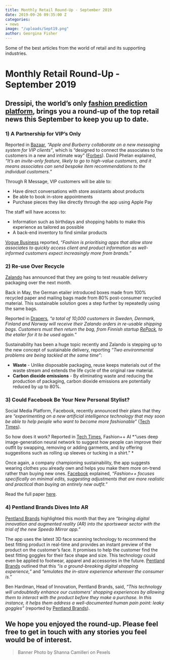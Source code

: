 ```yaml
---
title: Monthly Retail Round-Up - September 2019
date: 2019-09-26 09:35:00 Z
categories:
- news
image: "/uploads/Sept19.png"
author: Georgina Fisher
---
```


Some of the best articles from the world of retail and its supporting industries.

# Monthly Retail Round-Up - September 2019

## Dressipi, the world’s only [fashion prediction platform](https://dressipi.com/solutions/predictive-retail/), brings you a round-up of the top retail news this September to keep you up to date.

### 1) A Partnership for VIP’s Only

Reported in [Bazaar](https://www.harpersbazaar.com/uk/fashion/fashion-news/a28916661/apple-burberry-messaging-system-vip-clients/), *“Apple and Burberry collaborate on a new messaging system for VIP clients”*, which is “designed to connect the associates to the customers in a new and intimate way” ([Forbes](https://www.forbes.com/sites/davidphelan/2019/09/03/apple-and-burberry-team-up-to-create-dazzling-ios-apps/#2dce0ecd4267)). David Phelan explained, *“It’s an invite-only feature, likely to go to high-value customers, and it means associates can send bespoke item recommendations to the individual customers.”*

Through R Message, VIP customers will be able to:
* Have direct conversations with store assistants about products 
* Be able to book in-store appointments
* Purchase pieces they like directly through the app using Apple Pay

The staff will have access to:
* Information such as birthdays and shopping habits to make this experience as tailored as possible
* A back-end inventory to find similar products 

[Vogue Business](https://www.voguebusiness.com/technology/burberry-chat-r-world-ios-luxury-retail-consumers) reported, *“Fashion is prioritising apps that allow store associates to quickly access client and product information as well-informed customers expect increasingly more from brands.”*

### 2) Re-use Over Recycle

[Zalando](https://corporate.zalando.com/en/newsroom/en/stories/zalando-tests-reusable-packaging-delivery) has announced that they are going to test reusable delivery packaging over the next month.

Back in May, the German etailer introduced boxes made from 100% recycled paper and mailing bags made from 80% post-consumer recycled material. This sustainable solution goes a step further by repeatedly using the same bags.

Reported in [Drapers](https://www.drapersonline.com/7037551.article?utm_source=newsletter&utm_medium=email&utm_campaign=DR_EditorialNewsletters.Reg:%20Send%20-%20Daily%20News&mkt_tok=eyJpIjoiTVRGbFlUTXlOMlF6TUdVdyIsInQiOiJmYjNnVGVoMlAyTlB3XC9nOG1mNDNhN2dYN0k1U29LblhpclwvNFZxdmlDRCtrN2ZmQmZhaXlwZ28yMFRUQUZwRkpYb01HbUgzUE5KcTFyblJaWnFBdjU2anBLTmNCQUhGbFwvRGhNR1NHT3M1aDdmMWNVZEU3ZU54dUUxTVZ2UXUxUiJ9), *“a total of 10,000 customers in Sweden, Denmark, Finland and Norway will receive their Zalando orders in re-usable shipping bags. Customers must then return the bag, from Finnish startup [RePack](https://www.originalrepack.com/), to the etailer for it to be used again.”* 

Sustainability has been a huge topic recently and Zalando is stepping up to the new concept of sustainable delivery, reporting *“Two environmental problems are being tackled at the same time”*:

* **Waste** - Unlike disposable packaging, reuse keeps materials out of the waste stream and extends the life cycle of the original raw material. 
* **Carbon dioxide emissions** - By eliminating waste and reducing the production of packaging, carbon dioxide emissions are potentially reduced by up to 80%.

### 3) Could Facebook Be Your New Personal Stylist?

Social Media Platform, Facebook, recently announced their plans that they are *“experimenting on a new artificial intelligence technology that may soon be able to help people who want to become more fashionable”* ([Tech Times](https://www.techtimes.com/articles/245435/20190922/facebooks-fashion-ai-can-help-you-dress-better.htm)).

So how does it work? Reported in [Tech Times](https://www.techtimes.com/articles/245435/20190922/facebooks-fashion-ai-can-help-you-dress-better.htm), Fashion++ AI *“uses deep image-generation neural network to suggest how people can improve their outfit by swapping, removing or adding garments, and by offering suggestions such as rolling up sleeves or tucking in a shirt.” *

Once again, a company championing sustainability, the app suggests wearing clothes you already own and helps you make them more on-trend rather than buying new ones. [Facebook](https://ai.facebook.com/blog/building-ai-to-inform-peoples-fashion-choice) explained, *“Fashion++ focuses specifically on minimal edits, suggesting adjustments that are more realistic and practical than buying an entirely new outfit.”*

Read the full paper [here](https://research.fb.com/publications/fashion-minimal-edits-for-outfit-improvement/).

### 4) Pentland Brands Dives Into AR

[Pentland Brands](https://pentlandbrands.com/pentland-brands-uses-ground-breaking-face-scanning-technology-in-new-speedo-mirror-app/) highlighted this month that they are *“bringing digital innovation and augmented reality (AR) into the sportswear sector with the trial of the new Speedo Mirror app.”*

The app uses the latest 3D face scanning technology to recommend the best fitting product in real-time and provides an instant preview of the product on the customer’s face. It promises to help the customer find the best fitting goggles for their face shape and size. This technology could even be applied to footwear, apparel and accessories in the future. [Pentland Brands](https://pentlandbrands.com/pentland-brands-uses-ground-breaking-face-scanning-technology-in-new-speedo-mirror-app/) outlined that this *“is a ground-breaking digital shopping experience,”* and *“emulates the in-store experience wherever the consumer is.”*

Ben Hardman, Head of Innovation, Pentland Brands, said, *“This technology will undoubtedly enhance our customers’ shopping experiences by allowing them to interact with the product before they make a purchase. In this instance, it helps them address a well-documented human pain point: leaky goggles”* (reported by [Pentland Brands](https://pentlandbrands.com/pentland-brands-uses-ground-breaking-face-scanning-technology-in-new-speedo-mirror-app/)).

## We hope you enjoyed the round-up. Please feel free to get in touch with any stories you feel would be of interest.

> Banner Photo by Shanna Camilleri on Pexels